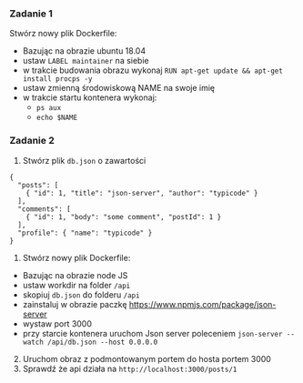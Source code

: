 ### Zadanie 1
Stwórz nowy plik Dockerfile:
* Bazując na obrazie ubuntu 18.04 
* ustaw `LABEL maintainer` na siebie
* w trakcie budowania obrazu wykonaj `RUN apt-get update && apt-get install procps -y`
* ustaw zmienną środowiskową NAME na swoje imię
* w trakcie startu kontenera wykonaj:
    * `ps aux`
    * `echo $NAME`

### Zadanie 2 
1. Stwórz plik `db.json` o zawartości
```
{
  "posts": [
    { "id": 1, "title": "json-server", "author": "typicode" }
  ],
  "comments": [
    { "id": 1, "body": "some comment", "postId": 1 }
  ],
  "profile": { "name": "typicode" }
}
```
1. Stwórz nowy plik Dockerfile:
* Bazując na obrazie node JS
* ustaw workdir na folder `/api`
* skopiuj `db.json` do folderu `/api`
* zainstaluj w obrazie paczkę https://www.npmjs.com/package/json-server
* wystaw port 3000
* przy starcie kontenera uruchom Json server poleceniem `json-server --watch /api/db.json --host 0.0.0.0`
2. Uruchom obraz z podmontowanym portem do hosta portem 3000
1. Sprawdź że api działa na `http://localhost:3000/posts/1`
